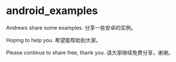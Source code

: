 # android_examples
Andrews share some examples.
分享一些安卓的实例。


Hoping to help you.
希望能帮助到大家。


Please continue to share free, thank you.
请大家继续免费分享，谢谢。

